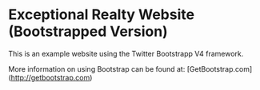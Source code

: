 # Exceptional Realty Website (Bootstrapped Version)

This is an example website using the Twitter Bootstrapp V4 framework.

More information on using Bootstrap can be found at: [GetBootstrap.com]  (http://getbootstrap.com)